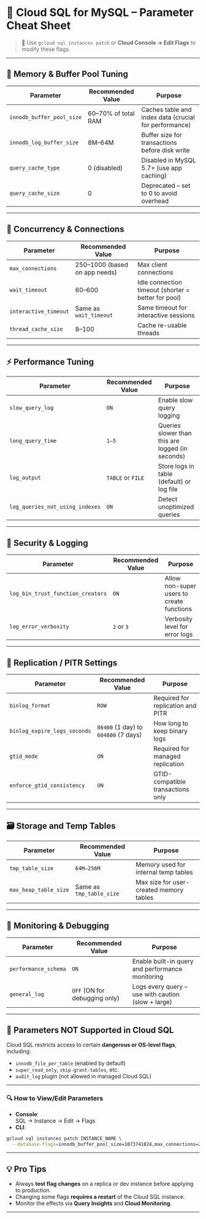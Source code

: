 

# 🧾 Cloud SQL for MySQL – Parameter Cheat Sheet

> 🧠 Use `gcloud sql instances patch` or **Cloud Console → Edit Flags** to modify these flags.

---

## 🔧 **Memory & Buffer Pool Tuning**

| Parameter                     | Recommended Value                  | Purpose                                             |
|-------------------------------|------------------------------------|-----------------------------------------------------|
| `innodb_buffer_pool_size`     | 60–70% of total RAM                | Caches table and index data (crucial for performance) |
| `innodb_log_buffer_size`      | 8M–64M                             | Buffer size for transactions before disk write     |
| `query_cache_type`            | 0 (disabled)                       | Disabled in MySQL 5.7+ (use app caching)           |
| `query_cache_size`            | 0                                  | Deprecated – set to 0 to avoid overhead             |

---

## 🧵 **Concurrency & Connections**

| Parameter                     | Recommended Value                  | Purpose                                             |
|-------------------------------|------------------------------------|-----------------------------------------------------|
| `max_connections`             | 250–1000 (based on app needs)      | Max client connections                              |
| `wait_timeout`                | 60–600                             | Idle connection timeout (shorter = better for pool) |
| `interactive_timeout`         | Same as `wait_timeout`             | Same timeout for interactive sessions               |
| `thread_cache_size`           | 8–100                              | Cache re-usable threads                             |

---

## ⚡ **Performance Tuning**

| Parameter                     | Recommended Value                  | Purpose                                             |
|-------------------------------|------------------------------------|-----------------------------------------------------|
| `slow_query_log`              | `ON`                               | Enable slow query logging                           |
| `long_query_time`             | `1–5`                              | Queries slower than this are logged (in seconds)   |
| `log_output`                  | `TABLE` or `FILE`                  | Store logs in table (default) or log file          |
| `log_queries_not_using_indexes` | `ON`                           | Detect unoptimized queries                         |

---

## 🔐 **Security & Logging**

| Parameter                     | Recommended Value                  | Purpose                                             |
|-------------------------------|------------------------------------|-----------------------------------------------------|
| `log_bin_trust_function_creators` | `ON`                         | Allow non-super users to create functions          |
| `log_error_verbosity`         | `2` or `3`                         | Verbosity level for error logs                     |

---

## 🔄 **Replication / PITR Settings**

| Parameter                     | Recommended Value                  | Purpose                                             |
|-------------------------------|------------------------------------|-----------------------------------------------------|
| `binlog_format`               | `ROW`                              | Required for replication and PITR                  |
| `binlog_expire_logs_seconds` | `86400` (1 day) to `604800` (7 days)| How long to keep binary logs                       |
| `gtid_mode`                   | `ON`                               | Required for managed replication                   |
| `enforce_gtid_consistency`   | `ON`                               | GTID-compatible transactions only                  |

---

## 🗃️ **Storage and Temp Tables**

| Parameter                     | Recommended Value                  | Purpose                                             |
|-------------------------------|------------------------------------|-----------------------------------------------------|
| `tmp_table_size`              | `64M–256M`                         | Memory used for internal temp tables               |
| `max_heap_table_size`         | Same as `tmp_table_size`           | Max size for user-created memory tables            |

---

## 🧪 **Monitoring & Debugging**

| Parameter                     | Recommended Value                  | Purpose                                             |
|-------------------------------|------------------------------------|-----------------------------------------------------|
| `performance_schema`          | `ON`                               | Enable built-in query and performance monitoring   |
| `general_log`                 | `OFF` (ON for debugging only)      | Logs every query – use with caution (slow + large) |

---

## 🚫 Parameters NOT Supported in Cloud SQL

Cloud SQL restricts access to certain **dangerous or OS-level flags**, including:
- `innodb_file_per_table` (enabled by default)
- `super_read_only`, `skip-grant-tables`, etc.
- `audit_log` plugin (not allowed in managed Cloud SQL)

---

### 🔍 How to View/Edit Parameters

- **Console**:  
  SQL → Instance → Edit → Flags  
- **CLI**:
```bash
gcloud sql instances patch INSTANCE_NAME \
  --database-flags=innodb_buffer_pool_size=1073741824,max_connections=250
```

---

## 💡 Pro Tips

- Always **test flag changes** on a replica or dev instance before applying to production.
- Changing some flags **requires a restart** of the Cloud SQL instance.
- Monitor the effects via **Query Insights** and **Cloud Monitoring**.

---
